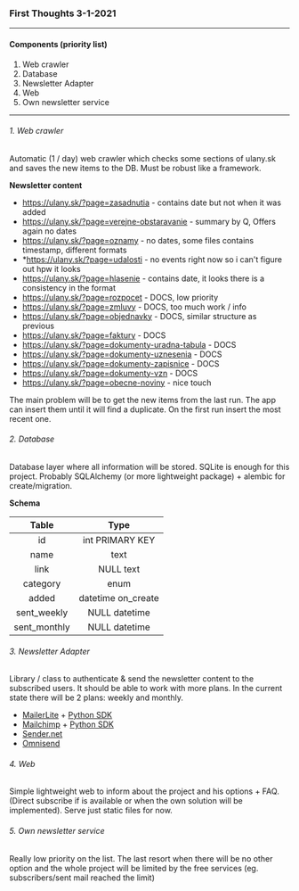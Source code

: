 ### First Thoughts 3-1-2021

---

#### Components (priority list)
1. Web crawler
2. Database
3. Newsletter Adapter
4. Web
5. Own newsletter service

---

###### 1. Web crawler
Automatic (1 / day) web crawler which checks some sections of ulany.sk and saves the new items to the DB. Must be robust like a framework. 

**Newsletter content**
- https://ulany.sk/?page=zasadnutia - contains date but not when it was added
- https://ulany.sk/?page=verejne-obstaravanie - summary by Q, Offers again no dates
- https://ulany.sk/?page=oznamy - no dates, some files contains timestamp, different formats
- *https://ulany.sk/?page=udalosti - no events right now so i can't figure out hpw it looks
- https://ulany.sk/?page=hlasenie - contains date, it looks there is a consistency in the format
- https://ulany.sk/?page=rozpocet - DOCS, low priority
- https://ulany.sk/?page=zmluvy - DOCS, too much work / info
- https://ulany.sk/?page=objednavky - DOCS, similar structure as previous
- https://ulany.sk/?page=faktury - DOCS
- https://ulany.sk/?page=dokumenty-uradna-tabula - DOCS
- https://ulany.sk/?page=dokumenty-uznesenia - DOCS
- https://ulany.sk/?page=dokumenty-zapisnice - DOCS
- https://ulany.sk/?page=dokumenty-vzn - DOCS
- https://ulany.sk/?page=obecne-noviny - nice touch

The main problem will be to get the new items from the last run. The app can insert them until it will find a duplicate.
On the first run insert the most recent one.

###### 2. Database
Database layer where all information will be stored. SQLite is enough for this project. Probably SQLAlchemy (or more lightweight package) + alembic for create/migration.

**Schema**

| Table         | Type                  |
| :-----------: | :-------------------: |
| id            | int PRIMARY KEY       |
| name          | text                  |
| link          | NULL text             |
| category      | enum                  |
| added         | datetime on_create    |
| sent_weekly   | NULL datetime         |
| sent_monthly  | NULL datetime         |

###### 3. Newsletter Adapter
Library / class to authenticate & send the newsletter content to the subscribed users. It should be able to work with more plans. In the current state there will be 2 plans: weekly and monthly.

- [MailerLite](https://developers.mailerlite.com/reference) + [Python SDK](https://github.com/skoudoro/mailerlite-api-python)
- [Mailchimp](https://mailchimp.com/developer/api/) + [Python SDK](https://github.com/mailchimp/mailchimp-marketing-python)
- [Sender.net](https://api.sender.net/)
- [Omnisend](https://api-docs.omnisend.com/v3/)


###### 4. Web
Simple lightweight web to inform about the project and his options + FAQ. (Direct subscribe if is available or when the own solution will be implemented). Serve just static files for now.

###### 5. Own newsletter service
Really low priority on the list. The last resort when there will be no other option and the whole project will be limited by the free services (eg. subscribers/sent mail reached the limit)


